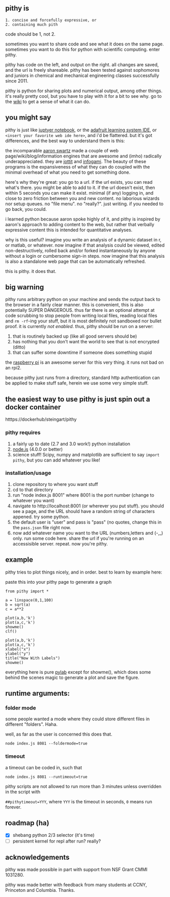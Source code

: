 ## pithy is

	1. concise and forcefully expressive, or
	2. containing much pith

code should be 1, not 2.  

sometimes you want to share code and see what it does on the same page.  sometimes you want to do this for python with scientific computing.  enter pithy.  

pithy has code on the left, and output on the right.  all changes are saved, and the url is freely shareable.  pithy has been tested against sophomores and juniors in chemical and mechanical engineering classes successfully since 2011.  

pithy is python for sharing plots and numerical output, among other things.  it's really pretty cool, but you have to play with it for a bit to see why.  go to the [wiki](https://github.com/dansteingart/pithy/wiki) to get a sense of what it can do.

## you might say

pithy is just like [juptyer notebook](http://juptyer.org/), or the [adafruit learning system IDE](http://learn.adafruit.com/), or `<insert your favorite web ide here>`, and i'd be flattered.  but it's got differences, and the best way to understand them is this:

the incomparable [aaron swartz](http://en.wikipedia.org/wiki/Aaron_Swartz) made a couple of web page/wiki/blog/information engines that are awesome and (imho) radically underappreciated.  they are [jottit](https://www.jottit.com/) and [infogami](https://github.com/infogami/infogami).  The beauty of these programs is the expansiveness of what they can do coupled with the minimal overhead of what you need to get something done.  

here's why they're great: you go to a url.  if the url exists, you can read what's there.  you might be able to add to it.  if the url doesn't exist, then within 5 seconds you can make it exist.  minimal (if any) logging in, and close to zero friction between you and new content.  no laborious wizards nor setup queues.  no "file menu".  no "really?".  just writing.  if you needed to go back, you could.  

i learned python because aaron spoke highly of it, and pithy is inspired by aaron's approach to adding content to the web, but rather that verbally expressive content this is intended for quantitative analyses.  

why is this useful?  imagine you write an analysis of a dynamic dataset in r, or matlab, or whatever.  now imagine if that analysis could be viewed, edited non-destructively, rolled back and/or forked instantaneously by anyone without a login or cumbersome sign-in steps.  now imagine that this analysis is also a standalone web page that can be automatically refreshed.

this is pithy.  it does that.

## big warning
pithy runs arbitrary python on your machine and sends the output back to the browser in a fairly clear manner.  this is convenient, this is also potentially SUPER DANGEROUS.  thus far there is an optional attempt at code scrubbing to stop people from writing local files, reading local files and `rm -rf`-ing your stuff, but it is most definitely not sandboxed nor bullet proof.  it is currently _not enabled_.  thus, pithy should be run on a server:

1. that is routinely backed up (like all good servers should be)
2. has nothing that you don't want the world to see that is not encrypted (ditto)
3. that can suffer some downtime if someone does something stupid

the [raspberry pi](http://www.raspberrypi.org/) is an awesome server for this very thing.  it runs not bad on an rpi2.

because pithy just runs from a directory, standard http authentication can be applied to make stuff safe, herein we use some very simple stuff.

## the easiest way to use pithy is just spin out a docker container
htttps://dockerhub/steingart/pithy

### pithy requires

1. a fairly up to date (2.7 and 3.0 work!) python installation
2. [node.js](http://nodejs.org/)  (4.0.0 or better)
3. science stuff!  Scipy, numpy and matplotlib are sufficient to say `import pithy`, but you can add whatever you like!

### installation/usage

1. clone repository to where you want stuff
2. cd to that directory
3. run "node index.js 8001" where 8001 is the port number (change to whatever you want)
4. navigate to http://localhost:8001  (or wherever you put stuff).  you should see a page, and the URL should have a random string of characters appened.  try some python.
5. the default user is "user" and pass is "pass" (no quotes, change this in the `pass.json` file right now.
5. now add whatever name you want to the URL (numbers,letters and (-,_) only.  run some code here.  share the url if you're running on an accessisible server.  repeat.  now you're pithy.


## example

pithy tries to plot things nicely, and in order.  best to learn by example here:

paste this into your pithy page to generate a graph


    from pithy import *

    a = linspace(0,1,100)
    b = sqrt(a)
    c = a**2

    plot(a,b,'k')
    plot(a,c,'k')
    showme()
    clf()

    plot(a,b,'k')
    plot(a,c,'k')
    xlabel("x")
    ylabel("y")
    title("Now With Labels")
    showme()

everything here is pure [pylab](http://www.scipy.org/PyLab) except for showme(), which does some behind the scenes magic to generate a plot and save the figure.  


## runtime arguments:

### folder mode
some people wanted a mode where they could store different files in different "folders". Haha.

well, as far as the user is concerned this does that.  

`node index.js 8081 --foldermode=true`

### timeout
a timeout can be coded in, such that

`node index.js 8081 --runtimeout=true`

pithy scripts are not allowed to run more than 3 minutes unless overridden in the script with

`##pithytimeout=YYY`, where `YYY` is the timeout in seconds, `0` means run forever.


## roadmap (ha)
- [x] shebang python 2/3 selector (it's time)
- [ ] persistent kernel for repl after run? really?

## acknowledgements

pithy was made possible in part with support from NSF Grant CMMI 1031280.

pithy was made better with feedback from many students at CCNY, Princeton and Columbia.  Thanks.
